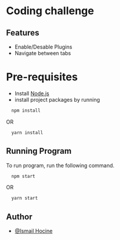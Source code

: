 # Coding challenge

## Features

- Enable/Desable Plugins
- Navigate between tabs

# Pre-requisites

- Install [Node.js](https://nodejs.org/en/)
- install project packages by running

```bash
  npm install
```

OR

```bash
  yarn install
```

## Running Program

To run program, run the following command.

```bash
  npm start
```

OR

```bash
  yarn start
```

<!-- ## Running Tests

To run tests, run the following command.

```bash
  npm run test
``` -->

## Author

- [@Ismail Hocine](https://github.com/hocineismail)
